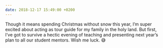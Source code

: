 ```yaml
---
date: 2018-12-17 15:49:00 +0200
---
```


Though it means spending Christmas without snow this year, I’m super excited about acting as tour guide for my family in the holy land. But first, I’ve got to survive a hectic evening of teaching and presenting next year’s plan to all our student mentors. Wish me luck. 😅
